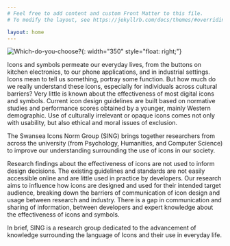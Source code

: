 ```yaml
---
# Feel free to add content and custom Front Matter to this file.
# To modify the layout, see https://jekyllrb.com/docs/themes/#overriding-theme-defaults

layout: home
---
```


![Which-do-you-choose?](/images/which-to-choose.png){: width="350" style="float: right;"}

Icons and symbols permeate our everyday lives, from the buttons on kitchen electronics, to our phone applications, and in industrial settings. Icons mean to tell us something, portray some function. But how much do we really understand these icons, especially for individuals across cultural barriers? Very little is known about the effectiveness of most digital icons and symbols. Current icon design guidelines are built based on normative studies and performance scores obtained by a younger, mainly Western demographic. Use of culturally irrelevant or opaque icons comes not only with usability, but also ethical and moral issues of exclusion.

The Swansea Icons Norm Group (SING) brings together researchers from across the university (from Psychology, Humanities, and Computer Science) to improve our understanding surrounding the use of icons in our society.

Research findings about the effectiveness of icons are not used to inform design decisions. The existing guidelines and standards are not easily accessible online and are little used in practice by developers. Our research aims to influence how icons are designed and used for their intended target audience, breaking down the barriers of communication of icon design and usage between research and industry. There is a gap in communication and sharing of information, between developers and expert knowledge about the effectiveness of icons and symbols. 

In brief, SING is a research group dedicated to the advancement of knowledge surrounding the language of Icons and their use in everyday life.

<br/>
